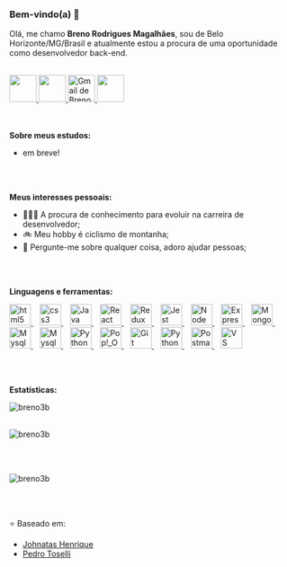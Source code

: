 ### Bem-vindo(a) 👋

Olá, me chamo **Breno Rodrigues Magalhães**, sou de Belo Horizonte/MG/Brasil e atualmente estou a procura de uma oportunidade como desenvolvedor back-end.

<br />

<div>
  <a href="https://www.linkedin.com/in/brenorm/" target="_blank">
  <img src="https://i.ibb.co/Kx2GSrT/linkedin.png" width="48px" height="48px">
  </a>
  <a href="https://github.com/Breno3B" target="_blank">
    <img src="https://cdn.iconscout.com/icon/free/png-256/github-108-438008.png" width="48px" height="48px">
  </a>
  <a href="mailto:brenorm@gmail.com?Subject=Título%20da%20mensagem">
      <img src="https://cdn.icon-icons.com/icons2/730/PNG/512/gmail_icon-icons.com_62758.png" width="48px" height="48px" alt="Gmail de Breno Rodrigues">
  </a>
  <a href="https://www.instagram.com/breno3b/" target="_blank">
    <img src="https://cdn.icon-icons.com/icons2/1211/PNG/512/1491579602-yumminkysocialmedia36_83067.png" width="48px" height="48px">
  </a>
</div>

<br />
<br />

**Sobre meus estudos:**

- em breve!

<!-- <div>
  <p> Atualmente sou estudante de desenvolvimento Web Full-Stack na Trybe. </p>
  <p>
    - <a target="_blank" href="https://drive.google.com/file/d/1jqwhwBGEGNBbbssT0z1MVhi2lSXfHsLy/view?usp=sharing">
      Certificado - Fundamentos de Desenvolvimento Web | Trybe
    </a>
    <br>
    - <a target="_blank" href="https://drive.google.com/file/d/19ty_SJgSrI8rjslw6_H1C1p9erkUbYoF/view?usp=sharing">
      Certificado - Front-End | Trybe
    </a>
    <br>
    - <a target="_blank" href="https://drive.google.com/file/d/1Rkw6sEysBuTr6noqX2pScfXxSeTiZ8ch/view?usp=sharing">
      Certificado - Back-End | Trybe
    </a>
  </p>
</div>
 -->
<br />
<br />

**Meus interesses pessoais:**

  - 👨🏽‍💻 A procura de conhecimento para evoluir na carreira de desenvolvedor;
  - 🚲 Meu hobby é ciclismo de montanha;
  - 💬 Pergunte-me sobre qualquer coisa, adoro ajudar pessoas;
  <!-- - 📫 Por favor, envie um email para **brenorm@gmail.com** para me encontrar. -->
  <!-- - 📝 Veja meu Curriculum Vitae <a href="https://gitconnected.com/johnatas-henrique/resume" target="_blank">clicando aqui</a> para mais informações. -->

<br />
<br />

**Linguagens e ferramentas:**

<div id="tools">
  <p>
  <a target="_blank" href="https://www.w3schools.com/tags/default.asp" rel="nofollow">
    <img alt="html5" width="38px" src="https://cdn.jsdelivr.net/gh/devicons/devicon/icons/html5/html5-plain.svg" />
  </a>
    &nbsp;&nbsp;
  <a target="_blank" href="https://www.w3schools.com/cssref/default.asp" rel="nofollow">
    <img alt="css3" width="38px" src="https://cdn.jsdelivr.net/gh/devicons/devicon/icons/css3/css3-plain.svg" />
  </a>
    &nbsp;&nbsp;
  <a target="_blank" href="https://www.w3schools.com/jsref/default.asp" rel="nofollow">
    <img alt="Java script" width="38px" src="https://cdn.jsdelivr.net/gh/devicons/devicon/icons/javascript/javascript-plain.svg" />
  </a>
    &nbsp;&nbsp;
  <a target="_blank" href="https://pt-br.reactjs.org/docs/getting-started.html" rel="nofollow">
    <img alt="React" width="38px" src="https://cdn.jsdelivr.net/gh/devicons/devicon/icons/react/react-original.svg" />
  </a>
    &nbsp;&nbsp;
  <a target="_blank" href="https://redux.js.org/">
    <img alt="Redux" width="38px" src="https://cdn.icon-icons.com/icons2/2415/PNG/512/redux_original_logo_icon_146365.png" />
  </a>
    &nbsp;&nbsp;
   <a target="_blank" href="https://jestjs.io/pt-BR/">
     <img alt="Jest" width="38px" src="https://cdn.icon-icons.com/icons2/2107/PNG/512/file_type_jest_icon_130514.png" />
   </a>
    &nbsp;&nbsp;
    <a target="_blank" href="https://nodejs.org/pt-br/docs/" rel="nofollow">
    <img alt="Node js" width="38px" src="https://cdn.jsdelivr.net/gh/devicons/devicon/icons/nodejs/nodejs-plain.svg" />
  </a>
    &nbsp;&nbsp;
    <a target="_blank" href="https://expressjs.com/pt-br/" rel="nofollow">
    <img alt="Express" width="38px" src="https://cdn.icon-icons.com/icons2/2667/PNG/512/folder_express_icon_161294.png" />
  </a>
    &nbsp;&nbsp;
  <a target="_blank" href="https://docs.mongodb.com/" rel="nofollow">
    <img alt="MongoDB" width="38px" src="https://cdn.icon-icons.com/icons2/2415/PNG/512/mongodb_original_wordmark_logo_icon_146425.png" />
  </a>
    &nbsp;&nbsp;
  <a target="_blank" href="https://www.mysql.com/" rel="nofollow">
    <img alt="Mysql" width="38px" src="https://cdn.icon-icons.com/icons2/2415/PNG/512/mysql_original_wordmark_logo_icon_146417.png" />
  </a>
    &nbsp;&nbsp;
    <a target="_blank" href="https://dev.mysql.com/doc/workbench/en/" rel="nofollow">
      <img alt="Mysql Workbench" width="38px" src="https://cdn.icon-icons.com/icons2/3053/PNG/512/mysql_workbench_macos_bigsur_icon_189924.png" />
    </a>
    &nbsp;&nbsp;
    <a target="_blank" href="https://docs.python.org/" rel="nofollow">
      <img alt="Python" width="38px" src="https://cdn.jsdelivr.net/gh/devicons/devicon/icons/python/python-original.svg" />
    </a>
    &nbsp;&nbsp;
  <a target="_blank" href="https://pop.system76.com/" rel="nofollow">
    <img alt="Pop!_OS" width="38px" src="https://i.redd.it/ms9je823h6y31.png" />
  </a>
    &nbsp;&nbsp;
    <a target="_blank" href="https://git-scm.com/" rel="nofollow">
      <img alt="Git" width="38px" src="https://cdn.icon-icons.com/icons2/2415/PNG/512/git_plain_wordmark_logo_icon_146508.png" />
    </a>
    &nbsp;&nbsp;
    <a target="_blank" href="https://www.heroku.com/">
      <img alt="Python" width="38px" src="https://cdn.icon-icons.com/icons2/2415/PNG/512/heroku_plain_wordmark_logo_icon_146480.png" />
    </a>
    &nbsp;&nbsp;
    <a target="_blank" href="https://www.postman.com/">
      <img alt="Postman" width="38px" src="https://cdn.icon-icons.com/icons2/3053/PNG/512/postman_macos_bigsur_icon_189815.png" />
    </a>
    &nbsp;&nbsp;
    <a target="_blank" href="https://code.visualstudio.com/">
      <img alt="VS Code" width="38px" src="https://cdn.icon-icons.com/icons2/2107/PNG/512/file_type_vscode_icon_130084.png" />
    </a>
  </p>
</div>

<br />
<br />

**Estatísticas:**

<div>
  <p>
    <img align="left" src="https://github-readme-stats.vercel.app/api?username=breno3b&count_private=true&show_icons=true&theme=dracula&icon_color=268bd2&title_color=268bd2" alt="breno3b" />
  </p>
  
  <br  />
  <br  />
  
  <p>
    <img align="center" src="https://github-readme-stats.vercel.app/api/top-langs/?username=breno3b&layout=compact&theme=dracula&title_color=268bd2" alt="breno3b" />
  </p>
  
  <br />
  <br />
  
  <p align="left"> <img src="https://komarev.com/ghpvc/?username=breno3b" alt="breno3b" />
  </p>
</div>

<br />
<br />

⭐️ Baseado em:

- [Johnatas Henrique](https://github.com/johnatas-henrique)
- [Pedro Toselli](https://github.com/Pedro-Toselli)
